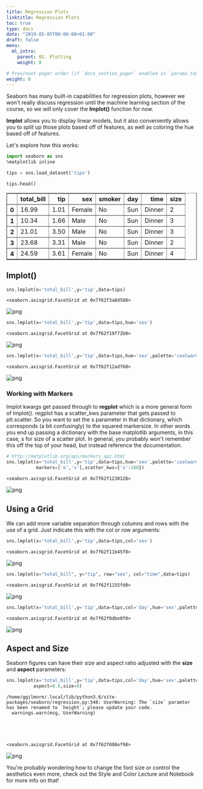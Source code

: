 ```yaml
---
title: Regression Plots
linktitle: Regression Plots
toc: true
type: docs
date: "2019-05-05T00:00:00+01:00"
draft: false
menu:
  ml_intro:
    parent: 02. Plotting
    weight: 8

# Prev/next pager order (if `docs_section_pager` enabled in `params.toml`)
weight: 8
---
```


Seaborn has many built-in capabilities for regression plots, however we won't really discuss regression until the machine learning section of the course, so we will only cover the **lmplot()** function for now.

**lmplot** allows you to display linear models, but it also conveniently allows you to split up those plots based off of features, as well as coloring the hue based off of features.

Let's explore how this works:


```python
import seaborn as sns
%matplotlib inline
```


```python
tips = sns.load_dataset('tips')
```


```python
tips.head()
```




<div>
<style scoped>
    .dataframe tbody tr th:only-of-type {
        vertical-align: middle;
    }

    .dataframe tbody tr th {
        vertical-align: top;
    }

    .dataframe thead th {
        text-align: right;
    }
</style>
<table border="1" class="dataframe">
  <thead>
    <tr style="text-align: right;">
      <th></th>
      <th>total_bill</th>
      <th>tip</th>
      <th>sex</th>
      <th>smoker</th>
      <th>day</th>
      <th>time</th>
      <th>size</th>
    </tr>
  </thead>
  <tbody>
    <tr>
      <th>0</th>
      <td>16.99</td>
      <td>1.01</td>
      <td>Female</td>
      <td>No</td>
      <td>Sun</td>
      <td>Dinner</td>
      <td>2</td>
    </tr>
    <tr>
      <th>1</th>
      <td>10.34</td>
      <td>1.66</td>
      <td>Male</td>
      <td>No</td>
      <td>Sun</td>
      <td>Dinner</td>
      <td>3</td>
    </tr>
    <tr>
      <th>2</th>
      <td>21.01</td>
      <td>3.50</td>
      <td>Male</td>
      <td>No</td>
      <td>Sun</td>
      <td>Dinner</td>
      <td>3</td>
    </tr>
    <tr>
      <th>3</th>
      <td>23.68</td>
      <td>3.31</td>
      <td>Male</td>
      <td>No</td>
      <td>Sun</td>
      <td>Dinner</td>
      <td>2</td>
    </tr>
    <tr>
      <th>4</th>
      <td>24.59</td>
      <td>3.61</td>
      <td>Female</td>
      <td>No</td>
      <td>Sun</td>
      <td>Dinner</td>
      <td>4</td>
    </tr>
  </tbody>
</table>
</div>



## lmplot()


```python
sns.lmplot(x='total_bill',y='tip',data=tips)
```




    <seaborn.axisgrid.FacetGrid at 0x7f62f3a8d588>




![png](../img/02/07_plotting_regression_5_1.png)



```python
sns.lmplot(x='total_bill',y='tip',data=tips,hue='sex')
```




    <seaborn.axisgrid.FacetGrid at 0x7f62f19f72b0>




![png](../img/02/07_plotting_regression_6_1.png)



```python
sns.lmplot(x='total_bill',y='tip',data=tips,hue='sex',palette='coolwarm')
```




    <seaborn.axisgrid.FacetGrid at 0x7f62f12adf60>




![png](../img/02/07_plotting_regression_7_1.png)


### Working with Markers

lmplot kwargs get passed through to **regplot** which is a more general form of lmplot(). regplot has a scatter_kws parameter that gets passed to plt.scatter. So you want to set the s parameter in that dictionary, which corresponds (a bit confusingly) to the squared markersize. In other words you end up passing a dictionary with the base matplotlib arguments, in this case, s for size of a scatter plot. In general, you probably won't remember this off the top of your head, but instead reference the documentation.


```python
# http://matplotlib.org/api/markers_api.html
sns.lmplot(x='total_bill',y='tip',data=tips,hue='sex',palette='coolwarm',
           markers=['o','v'],scatter_kws={'s':100})
```




    <seaborn.axisgrid.FacetGrid at 0x7f62f1230128>




![png](../img/02/07_plotting_regression_9_1.png)


## Using a Grid

We can add more variable separation through columns and rows with the use of a grid. Just indicate this with the col or row arguments:


```python
sns.lmplot(x='total_bill',y='tip',data=tips,col='sex')
```




    <seaborn.axisgrid.FacetGrid at 0x7f62f11b45f8>




![png](../img/02/07_plotting_regression_11_1.png)



```python
sns.lmplot(x="total_bill", y="tip", row="sex", col="time",data=tips)
```




    <seaborn.axisgrid.FacetGrid at 0x7f62f1155fd0>




![png](../img/02/07_plotting_regression_12_1.png)



```python
sns.lmplot(x='total_bill',y='tip',data=tips,col='day',hue='sex',palette='coolwarm')
```




    <seaborn.axisgrid.FacetGrid at 0x7f62f0dbe0f0>




![png](../img/02/07_plotting_regression_13_1.png)


## Aspect and Size

Seaborn figures can have their size and aspect ratio adjusted with the **size** and **aspect** parameters:


```python
sns.lmplot(x='total_bill',y='tip',data=tips,col='day',hue='sex',palette='coolwarm',
          aspect=0.6,size=8)
```

    /home/ggilmore/.local/lib/python3.6/site-packages/seaborn/regression.py:546: UserWarning: The `size` paramter has been renamed to `height`; please update your code.
      warnings.warn(msg, UserWarning)





    <seaborn.axisgrid.FacetGrid at 0x7f62f008ef98>




![png](../img/02/07_plotting_regression_15_2.png)


You're probably wondering how to change the font size or control the aesthetics even more, check out the Style and Color Lecture and Notebook for more info on that!

